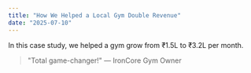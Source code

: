 ```yaml
---
title: "How We Helped a Local Gym Double Revenue"
date: "2025-07-10"
---
```


In this case study, we helped a gym grow from ₹1.5L to ₹3.2L per month.

> "Total game-changer!" — IronCore Gym Owner
